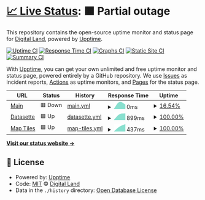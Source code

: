# [📈 Live Status](https://digital-land.github.io/service-status): <!--live status--> **🟧 Partial outage**

This repository contains the open-source uptime monitor and status page for [Digital Land](https://digital-land.github.io), powered by [Upptime](https://github.com/upptime/upptime).

[![Uptime CI](https://github.com/digital-land/service-status/workflows/Uptime%20CI/badge.svg)](https://github.com/digital-land/service-status/actions?query=workflow%3A%22Uptime+CI%22)
[![Response Time CI](https://github.com/digital-land/service-status/workflows/Response%20Time%20CI/badge.svg)](https://github.com/digital-land/service-status/actions?query=workflow%3A%22Response+Time+CI%22)
[![Graphs CI](https://github.com/digital-land/service-status/workflows/Graphs%20CI/badge.svg)](https://github.com/digital-land/service-status/actions?query=workflow%3A%22Graphs+CI%22)
[![Static Site CI](https://github.com/digital-land/service-status/workflows/Static%20Site%20CI/badge.svg)](https://github.com/digital-land/service-status/actions?query=workflow%3A%22Static+Site+CI%22)
[![Summary CI](https://github.com/digital-land/service-status/workflows/Summary%20CI/badge.svg)](https://github.com/digital-land/service-status/actions?query=workflow%3A%22Summary+CI%22)

With [Upptime](https://upptime.js.org), you can get your own unlimited and free uptime monitor and status page, powered entirely by a GitHub repository. We use [Issues](https://github.com/digital-land/service-status/issues) as incident reports, [Actions](https://github.com/digital-land/service-status/actions) as uptime monitors, and [Pages](https://digital-land.github.io/service-status) for the status page.

<!--start: status pages-->
<!-- This summary is generated by Upptime (https://github.com/upptime/upptime) -->
<!-- Do not edit this manually, your changes will be overwritten -->
<!-- prettier-ignore -->
| URL | Status | History | Response Time | Uptime |
| --- | ------ | ------- | ------------- | ------ |
| <img alt="" src="https://icons.duckduckgo.com/ip3/www.planning.data.gov.uk.ico" height="13"> [Main](https://www.planning.data.gov.uk) | 🟥 Down | [main.yml](https://github.com/digital-land/service-status/commits/HEAD/history/main.yml) | <details><summary><img alt="Response time graph" src="./graphs/main/response-time-week.png" height="20"> 0ms</summary><br><a href="https://digital-land.github.io/service-status/history/main"><img alt="Response time 0" src="https://img.shields.io/endpoint?url=https%3A%2F%2Fraw.githubusercontent.com%2Fdigital-land%2Fservice-status%2FHEAD%2Fapi%2Fmain%2Fresponse-time.json"></a><br><a href="https://digital-land.github.io/service-status/history/main"><img alt="24-hour response time 0" src="https://img.shields.io/endpoint?url=https%3A%2F%2Fraw.githubusercontent.com%2Fdigital-land%2Fservice-status%2FHEAD%2Fapi%2Fmain%2Fresponse-time-day.json"></a><br><a href="https://digital-land.github.io/service-status/history/main"><img alt="7-day response time 0" src="https://img.shields.io/endpoint?url=https%3A%2F%2Fraw.githubusercontent.com%2Fdigital-land%2Fservice-status%2FHEAD%2Fapi%2Fmain%2Fresponse-time-week.json"></a><br><a href="https://digital-land.github.io/service-status/history/main"><img alt="30-day response time 0" src="https://img.shields.io/endpoint?url=https%3A%2F%2Fraw.githubusercontent.com%2Fdigital-land%2Fservice-status%2FHEAD%2Fapi%2Fmain%2Fresponse-time-month.json"></a><br><a href="https://digital-land.github.io/service-status/history/main"><img alt="1-year response time 0" src="https://img.shields.io/endpoint?url=https%3A%2F%2Fraw.githubusercontent.com%2Fdigital-land%2Fservice-status%2FHEAD%2Fapi%2Fmain%2Fresponse-time-year.json"></a></details> | <details><summary><a href="https://digital-land.github.io/service-status/history/main">16.54%</a></summary><a href="https://digital-land.github.io/service-status/history/main"><img alt="All-time uptime 16.54%" src="https://img.shields.io/endpoint?url=https%3A%2F%2Fraw.githubusercontent.com%2Fdigital-land%2Fservice-status%2FHEAD%2Fapi%2Fmain%2Fuptime.json"></a><br><a href="https://digital-land.github.io/service-status/history/main"><img alt="24-hour uptime 16.54%" src="https://img.shields.io/endpoint?url=https%3A%2F%2Fraw.githubusercontent.com%2Fdigital-land%2Fservice-status%2FHEAD%2Fapi%2Fmain%2Fuptime-day.json"></a><br><a href="https://digital-land.github.io/service-status/history/main"><img alt="7-day uptime 16.54%" src="https://img.shields.io/endpoint?url=https%3A%2F%2Fraw.githubusercontent.com%2Fdigital-land%2Fservice-status%2FHEAD%2Fapi%2Fmain%2Fuptime-week.json"></a><br><a href="https://digital-land.github.io/service-status/history/main"><img alt="30-day uptime 16.54%" src="https://img.shields.io/endpoint?url=https%3A%2F%2Fraw.githubusercontent.com%2Fdigital-land%2Fservice-status%2FHEAD%2Fapi%2Fmain%2Fuptime-month.json"></a><br><a href="https://digital-land.github.io/service-status/history/main"><img alt="1-year uptime 16.54%" src="https://img.shields.io/endpoint?url=https%3A%2F%2Fraw.githubusercontent.com%2Fdigital-land%2Fservice-status%2FHEAD%2Fapi%2Fmain%2Fuptime-year.json"></a></details>
| <img alt="" src="https://icons.duckduckgo.com/ip3/datasette.planning.data.gov.uk.ico" height="13"> [Datasette](https://datasette.planning.data.gov.uk) | 🟩 Up | [datasette.yml](https://github.com/digital-land/service-status/commits/HEAD/history/datasette.yml) | <details><summary><img alt="Response time graph" src="./graphs/datasette/response-time-week.png" height="20"> 899ms</summary><br><a href="https://digital-land.github.io/service-status/history/datasette"><img alt="Response time 899" src="https://img.shields.io/endpoint?url=https%3A%2F%2Fraw.githubusercontent.com%2Fdigital-land%2Fservice-status%2FHEAD%2Fapi%2Fdatasette%2Fresponse-time.json"></a><br><a href="https://digital-land.github.io/service-status/history/datasette"><img alt="24-hour response time 899" src="https://img.shields.io/endpoint?url=https%3A%2F%2Fraw.githubusercontent.com%2Fdigital-land%2Fservice-status%2FHEAD%2Fapi%2Fdatasette%2Fresponse-time-day.json"></a><br><a href="https://digital-land.github.io/service-status/history/datasette"><img alt="7-day response time 899" src="https://img.shields.io/endpoint?url=https%3A%2F%2Fraw.githubusercontent.com%2Fdigital-land%2Fservice-status%2FHEAD%2Fapi%2Fdatasette%2Fresponse-time-week.json"></a><br><a href="https://digital-land.github.io/service-status/history/datasette"><img alt="30-day response time 899" src="https://img.shields.io/endpoint?url=https%3A%2F%2Fraw.githubusercontent.com%2Fdigital-land%2Fservice-status%2FHEAD%2Fapi%2Fdatasette%2Fresponse-time-month.json"></a><br><a href="https://digital-land.github.io/service-status/history/datasette"><img alt="1-year response time 899" src="https://img.shields.io/endpoint?url=https%3A%2F%2Fraw.githubusercontent.com%2Fdigital-land%2Fservice-status%2FHEAD%2Fapi%2Fdatasette%2Fresponse-time-year.json"></a></details> | <details><summary><a href="https://digital-land.github.io/service-status/history/datasette">100.00%</a></summary><a href="https://digital-land.github.io/service-status/history/datasette"><img alt="All-time uptime 100.00%" src="https://img.shields.io/endpoint?url=https%3A%2F%2Fraw.githubusercontent.com%2Fdigital-land%2Fservice-status%2FHEAD%2Fapi%2Fdatasette%2Fuptime.json"></a><br><a href="https://digital-land.github.io/service-status/history/datasette"><img alt="24-hour uptime 100.00%" src="https://img.shields.io/endpoint?url=https%3A%2F%2Fraw.githubusercontent.com%2Fdigital-land%2Fservice-status%2FHEAD%2Fapi%2Fdatasette%2Fuptime-day.json"></a><br><a href="https://digital-land.github.io/service-status/history/datasette"><img alt="7-day uptime 100.00%" src="https://img.shields.io/endpoint?url=https%3A%2F%2Fraw.githubusercontent.com%2Fdigital-land%2Fservice-status%2FHEAD%2Fapi%2Fdatasette%2Fuptime-week.json"></a><br><a href="https://digital-land.github.io/service-status/history/datasette"><img alt="30-day uptime 100.00%" src="https://img.shields.io/endpoint?url=https%3A%2F%2Fraw.githubusercontent.com%2Fdigital-land%2Fservice-status%2FHEAD%2Fapi%2Fdatasette%2Fuptime-month.json"></a><br><a href="https://digital-land.github.io/service-status/history/datasette"><img alt="1-year uptime 100.00%" src="https://img.shields.io/endpoint?url=https%3A%2F%2Fraw.githubusercontent.com%2Fdigital-land%2Fservice-status%2FHEAD%2Fapi%2Fdatasette%2Fuptime-year.json"></a></details>
| <img alt="" src="https://icons.duckduckgo.com/ip3/datasette-tiles.planning.data.gov.uk.ico" height="13"> [Map Tiles](https://datasette-tiles.planning.data.gov.uk) | 🟩 Up | [map-tiles.yml](https://github.com/digital-land/service-status/commits/HEAD/history/map-tiles.yml) | <details><summary><img alt="Response time graph" src="./graphs/map-tiles/response-time-week.png" height="20"> 437ms</summary><br><a href="https://digital-land.github.io/service-status/history/map-tiles"><img alt="Response time 437" src="https://img.shields.io/endpoint?url=https%3A%2F%2Fraw.githubusercontent.com%2Fdigital-land%2Fservice-status%2FHEAD%2Fapi%2Fmap-tiles%2Fresponse-time.json"></a><br><a href="https://digital-land.github.io/service-status/history/map-tiles"><img alt="24-hour response time 437" src="https://img.shields.io/endpoint?url=https%3A%2F%2Fraw.githubusercontent.com%2Fdigital-land%2Fservice-status%2FHEAD%2Fapi%2Fmap-tiles%2Fresponse-time-day.json"></a><br><a href="https://digital-land.github.io/service-status/history/map-tiles"><img alt="7-day response time 437" src="https://img.shields.io/endpoint?url=https%3A%2F%2Fraw.githubusercontent.com%2Fdigital-land%2Fservice-status%2FHEAD%2Fapi%2Fmap-tiles%2Fresponse-time-week.json"></a><br><a href="https://digital-land.github.io/service-status/history/map-tiles"><img alt="30-day response time 437" src="https://img.shields.io/endpoint?url=https%3A%2F%2Fraw.githubusercontent.com%2Fdigital-land%2Fservice-status%2FHEAD%2Fapi%2Fmap-tiles%2Fresponse-time-month.json"></a><br><a href="https://digital-land.github.io/service-status/history/map-tiles"><img alt="1-year response time 437" src="https://img.shields.io/endpoint?url=https%3A%2F%2Fraw.githubusercontent.com%2Fdigital-land%2Fservice-status%2FHEAD%2Fapi%2Fmap-tiles%2Fresponse-time-year.json"></a></details> | <details><summary><a href="https://digital-land.github.io/service-status/history/map-tiles">100.00%</a></summary><a href="https://digital-land.github.io/service-status/history/map-tiles"><img alt="All-time uptime 100.00%" src="https://img.shields.io/endpoint?url=https%3A%2F%2Fraw.githubusercontent.com%2Fdigital-land%2Fservice-status%2FHEAD%2Fapi%2Fmap-tiles%2Fuptime.json"></a><br><a href="https://digital-land.github.io/service-status/history/map-tiles"><img alt="24-hour uptime 100.00%" src="https://img.shields.io/endpoint?url=https%3A%2F%2Fraw.githubusercontent.com%2Fdigital-land%2Fservice-status%2FHEAD%2Fapi%2Fmap-tiles%2Fuptime-day.json"></a><br><a href="https://digital-land.github.io/service-status/history/map-tiles"><img alt="7-day uptime 100.00%" src="https://img.shields.io/endpoint?url=https%3A%2F%2Fraw.githubusercontent.com%2Fdigital-land%2Fservice-status%2FHEAD%2Fapi%2Fmap-tiles%2Fuptime-week.json"></a><br><a href="https://digital-land.github.io/service-status/history/map-tiles"><img alt="30-day uptime 100.00%" src="https://img.shields.io/endpoint?url=https%3A%2F%2Fraw.githubusercontent.com%2Fdigital-land%2Fservice-status%2FHEAD%2Fapi%2Fmap-tiles%2Fuptime-month.json"></a><br><a href="https://digital-land.github.io/service-status/history/map-tiles"><img alt="1-year uptime 100.00%" src="https://img.shields.io/endpoint?url=https%3A%2F%2Fraw.githubusercontent.com%2Fdigital-land%2Fservice-status%2FHEAD%2Fapi%2Fmap-tiles%2Fuptime-year.json"></a></details>

<!--end: status pages-->

[**Visit our status website →**](https://digital-land.github.io/service-status)

## 📄 License

- Powered by: [Upptime](https://github.com/upptime/upptime)
- Code: [MIT](./LICENSE) © [Digital Land](https://digital-land.github.io)
- Data in the `./history` directory: [Open Database License](https://opendatacommons.org/licenses/odbl/1-0/)
